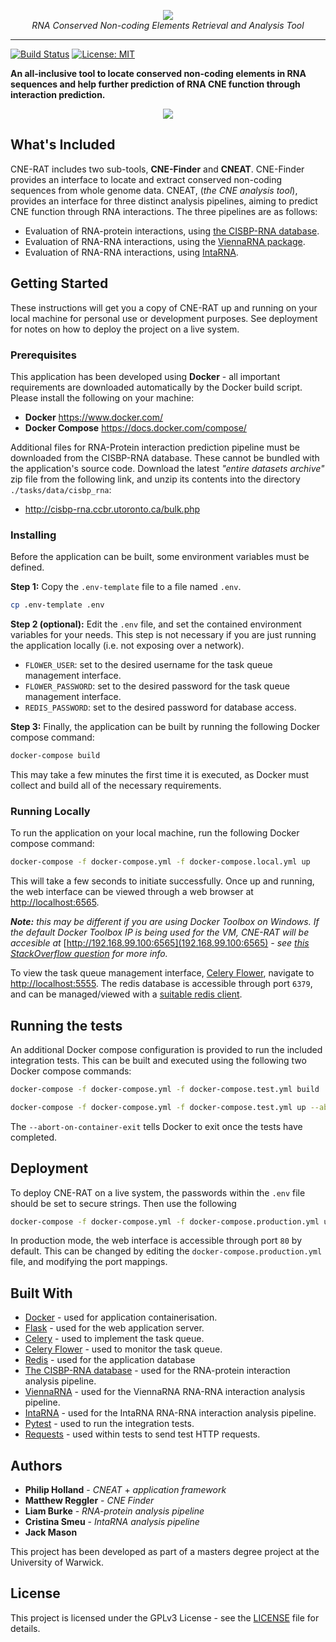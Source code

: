 <p align="center">
  <img src="https://i.imgur.com/1yoLM55.png" />
  <br>
  <i>RNA Conserved Non-coding Elements Retrieval and Analysis Tool</i>
</p>

---

[![Build Status](https://travis-ci.com/Phil-Holland/CNEAT.svg?token=pzRsFpf4SapMeqEcEqKd&branch=master)](https://travis-ci.com/Phil-Holland/CNEAT)
[![License: MIT](https://img.shields.io/badge/License-MIT-yellow.svg)](LICENSE)

**An all-inclusive tool to locate conserved non-coding elements in RNA sequences and help further prediction of RNA CNE function through interaction prediction.**

<p align="center">
  <img src="https://i.imgur.com/ScEuAHk.png" />
</p>

## What's Included

CNE-RAT includes two sub-tools, **CNE-Finder** and **CNEAT**. CNE-Finder provides an interface to locate and extract conserved non-coding sequences from whole genome data. CNEAT, (*the CNE analysis tool*), provides an interface for three distinct analysis pipelines, aiming to predict CNE function through RNA interactions. The three pipelines are as follows:

- Evaluation of RNA-protein interactions, using [the CISBP-RNA database](http://cisbp-rna.ccbr.utoronto.ca).
- Evaluation of RNA-RNA interactions, using the [ViennaRNA package](https://www.tbi.univie.ac.at/RNA/).
- Evaluation of RNA-RNA interactions, using [IntaRNA](https://github.com/BackofenLab/IntaRNA).

## Getting Started

These instructions will get you a copy of CNE-RAT up and running on your local machine for personal use or development purposes. See deployment for notes on how to deploy the project on a live system.

### Prerequisites

This application has been developed using **Docker** - all important requirements are downloaded automatically by the Docker build script. Please install the following on your machine:

- **Docker** https://www.docker.com/
- **Docker Compose** https://docs.docker.com/compose/

Additional files for RNA-Protein interaction prediction pipeline must be downloaded from the CISBP-RNA 
database. These cannot be bundled with the application's source code. Download the latest *"entire datasets archive"* zip file from the following link, and unzip its contents into the directory `./tasks/data/cisbp_rna`:

- http://cisbp-rna.ccbr.utoronto.ca/bulk.php

### Installing

Before the application can be built, some environment variables must be defined.

**Step 1:** Copy the `.env-template` file to a file named `.env`.

```bash
cp .env-template .env
```

**Step 2 (optional):** Edit the `.env` file, and set the contained environment variables for your needs. This step is not necessary if you are just running the application locally (i.e. not exposing over a network).

- `FLOWER_USER`: set to the desired username for the task queue management interface.
- `FLOWER_PASSWORD`: set to the desired password for the task queue management interface.
- `REDIS_PASSWORD`: set to the desired password for database access.

**Step 3:** Finally, the application can be built by running the following Docker compose command:

```bash
docker-compose build
```

This may take a few minutes the first time it is executed, as Docker must collect and build all of the necessary requirements.

### Running Locally

To run the application on your local machine, run the following Docker compose command:

```bash
docker-compose -f docker-compose.yml -f docker-compose.local.yml up
```

This will take a few seconds to initiate successfully. Once up and running, the web interface can be viewed through a web browser at [http://localhost:6565](http://localhost:6565).

***Note:*** *this may be different if you are using Docker Toolbox on Windows. If the default Docker Toolbox IP is being used for the VM, CNE-RAT will be accesible at* [http://192.168.99.100:6565](192.168.99.100:6565) *- see [this StackOverflow question](https://stackoverflow.com/questions/42866013/docker-toolbox-localhost-not-working) for more info.*

To view the task queue management interface, [Celery Flower](https://flower.readthedocs.io/en/latest/), navigate to [http://localhost:5555](http://localhost:5555). The redis database is accessible through port `6379`, and can be managed/viewed with a [suitable redis client](https://redislabs.com/blog/so-youre-looking-for-the-redis-gui/).

## Running the tests

An additional Docker compose configuration is provided to run the included integration tests. This can be built and executed using the following two Docker compose commands:

```bash
docker-compose -f docker-compose.yml -f docker-compose.test.yml build
```

```bash
docker-compose -f docker-compose.yml -f docker-compose.test.yml up --abort-on-container-exit
```

The `--abort-on-container-exit` tells Docker to exit once the tests have completed.

## Deployment

To deploy CNE-RAT on a live system, the passwords within the `.env` file should be set to secure strings. Then use the following 

```bash
docker-compose -f docker-compose.yml -f docker-compose.production.yml up
```

In production mode, the web interface is accessible through port `80` by default. This can be changed by editing the `docker-compose.production.yml` file, and modifying the port mappings. 

## Built With

- [Docker](https://www.docker.com/) - used for application containerisation.
- [Flask](http://flask.pocoo.org) - used for the web application server.
- [Celery](http://www.celeryproject.org/) - used to implement the task queue.
- [Celery Flower](https://flower.readthedocs.io/en/latest/) - used to monitor the task queue.
- [Redis](https://redis.io/) - used for the application database
- [The CISBP-RNA database](http://cisbp-rna.ccbr.utoronto.ca) - used for the RNA-protein interaction analysis pipeline.
- [ViennaRNA](https://www.tbi.univie.ac.at/RNA/) - used for the ViennaRNA RNA-RNA interaction analysis pipeline.
- [IntaRNA](https://github.com/BackofenLab/IntaRNA) - used for the IntaRNA RNA-RNA interaction analysis pipeline.
- [Pytest](https://docs.pytest.org/en/latest/) - used to run the integration tests.
- [Requests](https://2.python-requests.org//en/master/) - used within tests to send test HTTP requests.

## Authors

- **Philip Holland** - *CNEAT* + *application framework*
- **Matthew Reggler** - *CNE Finder*
- **Liam Burke** - *RNA-protein analysis pipeline*
- **Cristina Smeu** - *IntaRNA analysis pipeline*
- **Jack Mason**

This project has been developed as part of a masters degree project at the University of Warwick. 

## License

This project is licensed under the GPLv3 License - see the [LICENSE](LICENSE) file for details.
